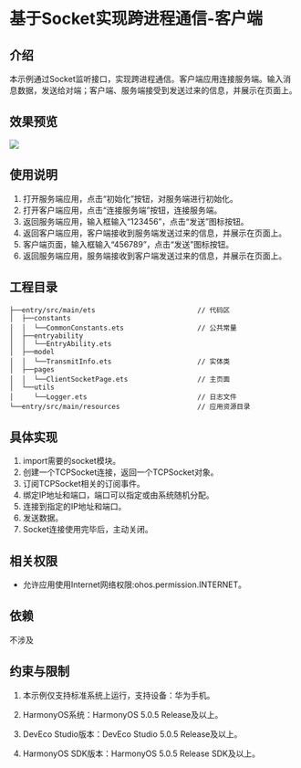 # 基于Socket实现跨进程通信-客户端

## 介绍

本示例通过Socket监听接口，实现跨进程通信。客户端应用连接服务端。输入消息数据，发送给对端；客户端、服务端接受到发送过来的信息，并展示在页面上。

## 效果预览

![](../screenshots/device/SocketCommunication.gif)

## 使用说明

1. 打开服务端应用，点击“初始化”按钮，对服务端进行初始化。
2. 打开客户端应用，点击“连接服务端”按钮，连接服务端。
3. 返回服务端应用，输入框输入“123456”，点击“发送”图标按钮。
4. 返回客户端应用，客户端接收到服务端发送过来的信息，并展示在页面上。
5. 客户端页面，输入框输入“456789”，点击“发送”图标按钮。
6. 返回服务端应用，服务端接收到客户端发送过来的信息，并展示在页面上。

## 工程目录

```
├──entry/src/main/ets                         // 代码区
│  ├──constants
│  │  └──CommonConstants.ets                  // 公共常量
│  ├──entryability
│  │  └──EntryAbility.ets       
│  ├──model
│  │  └──TransmitInfo.ets                     // 实体类       
│  ├──pages
│  │  └──ClientSocketPage.ets                 // 主页面
│  └──utils
│     └──Logger.ets                           // 日志文件
└──entry/src/main/resources                   // 应用资源目录
```

## 具体实现

1. import需要的socket模块。 
2. 创建一个TCPSocket连接，返回一个TCPSocket对象。 
3. 订阅TCPSocket相关的订阅事件。 
4. 绑定IP地址和端口，端口可以指定或由系统随机分配。 
5. 连接到指定的IP地址和端口。 
6. 发送数据。 
7. Socket连接使用完毕后，主动关闭。

## 相关权限

- 允许应用使用Internet网络权限:ohos.permission.INTERNET。

## 依赖

不涉及

## 约束与限制

1. 本示例仅支持标准系统上运行，支持设备：华为手机。

2. HarmonyOS系统：HarmonyOS 5.0.5 Release及以上。

3. DevEco Studio版本：DevEco Studio 5.0.5 Release及以上。

4. HarmonyOS SDK版本：HarmonyOS 5.0.5 Release SDK及以上。